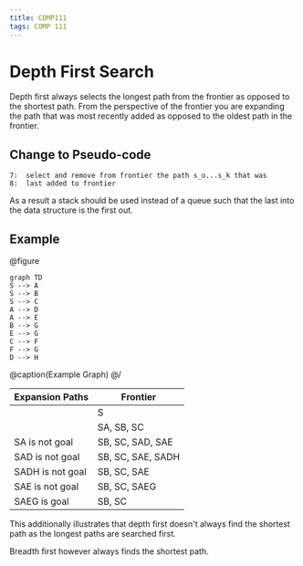 ```yaml
---
title: COMP111
tags: COMP 111
---
```

# Depth First Search

Depth first always selects the longest path from the frontier as opposed to the shortest path. From the perspective of the frontier you are expanding the path that was most recently added as opposed to the oldest path in the frontier.

## Change to Pseudo-code

```
7:	select and remove from frontier the path s_o...s_k that was
8: 	last added to frontier
```

As a result a stack should be used instead of a queue such that the last into the data structure is the first out.

## Example

@figure
```mermaid
graph TD
S --> A
S --> B
S --> C
A --> D
A --> E
B --> G
E --> G
C --> F
F --> G
D --> H
```
@caption(Example Graph)
@/

| Expansion Paths | Frontier |
| --- | --- |
| | S |
| | SA, SB, SC|
| SA is not goal | SB, SC, SAD, SAE |
| SAD is not goal | SB, SC, SAE, SADH |
| SADH is not goal | SB, SC, SAE |
| SAE is not goal | SB, SC, SAEG |
| SAEG is goal | SB, SC |

This additionally illustrates that depth first doesn't always find the shortest path as the longest paths are searched first. 

Breadth first however always finds the shortest path.